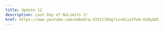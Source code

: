 ```yaml
---
title: Update 12
description: Last Day of NoLimits 2!
href: https://www.youtube.com/embed/q-d3tCtlDUg?si=Diia7FwO-OiNyQdt
---
```

